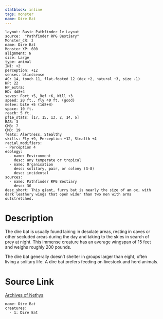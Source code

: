 ```yaml
---
statblock: inline
tags: monster
name: Dire Bat
---
```

```statblock
layout: Basic Pathfinder 1e Layout
source:  "Pathfinder RPG Bestiary"
Monster_CR: 2
name: Dire Bat
Monster_XP: 600
alignment: N
size: Large
type: animal
INI: +2
perception: +12
senses: blindsense
AC: 14, touch 11, flat-footed 12 (dex +2, natural +3, size -1)
HP: 22
HP_extra: 
HD: 4d8+4
saves: Fort +5, Ref +6, Will +3
speed: 20 ft., fly 40 ft. (good)
melee: bite +5 (1d8+4)
space: 10 ft.
reach: 5 ft.
pf1e_stats: [17, 15, 13, 2, 14, 6]
BAB: 3
CMB: 7
CMD: 19
feats: Alertness, Stealthy
skills: Fly +9, Perception +12, Stealth +4
racial_modifiers:
- Perception 4
ecology:
  - name: Environment
    desc: any temperate or tropical
  - name: Organisation
    desc: solitary, pair, or colony (3-8)
    desc: incidental
sources:
  - name: Pathfinder RPG Bestiary
    desc: 30
desc_short: This giant, furry bat is nearly the size of an ox, with dark leathery wings that open wider than two men with arms outstretched.
```
# Description
The dire bat is usually found lairing in desolate areas, resting in caves or other secluded areas during the day and taking to the skies in search of prey at night. This immense creature has an average wingspan of 15 feet and weighs roughly 200 pounds.

The dire bat generally doesn’t shelter in groups larger than eight, often living a solitary life. A dire bat prefers feeding on livestock and herd animals.
# Source Link
[Archives of Nethys](https://aonprd.com/MonsterDisplay.aspx?ItemName=Dire%20Bat)
```encounter-table
name: Dire Bat
creatures:
  - 1: Dire Bat
```
